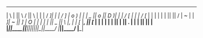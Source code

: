 
 ____   ____  ____    ____  ____   __ __        ___  __ __    ___ 
|    \ |    ||    \  /    ||    \ |  |  |      /  _]|  |  |  /  _]
|  o  ) |  | |  _  ||  o  ||  D  )|  |  |     /  [_ |  |  | /  [_ 
|     | |  | |  |  ||     ||    / |  ~  |    |    _]|  ~  ||    _]
|  O  | |  | |  |  ||  _  ||    \ |___, |    |   [_ |___, ||   [_ 
|     | |  | |  |  ||  |  ||  .  \|     |    |     ||     ||     |
|_____||____||__|__||__|__||__|\_||____/     |_____||____/ |_____|
                                                                  

